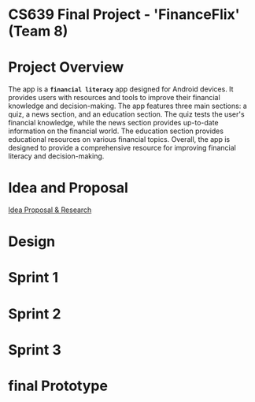 # CS639 Final Project - 'FinanceFlix' (Team 8)

# Project Overview

The app is a **`financial literacy`** app designed for Android devices. It provides users with resources and tools to improve their financial knowledge and decision-making. The app features three main sections: a quiz, a news section, and an education section. The quiz tests the user's financial knowledge, while the news section provides up-to-date information on the financial world. The education section provides educational resources on various financial topics. Overall, the app is designed to provide a comprehensive resource for improving financial literacy and decision-making.

# Idea and Proposal
[Idea Proposal & Research](https://docs.google.com/document/d/1yi7Hwpy7o48bMEGhqWHTFnHy8iyZ0ZBt/edit)
# Design
# Sprint 1
# Sprint 2
# Sprint 3
# final Prototype

